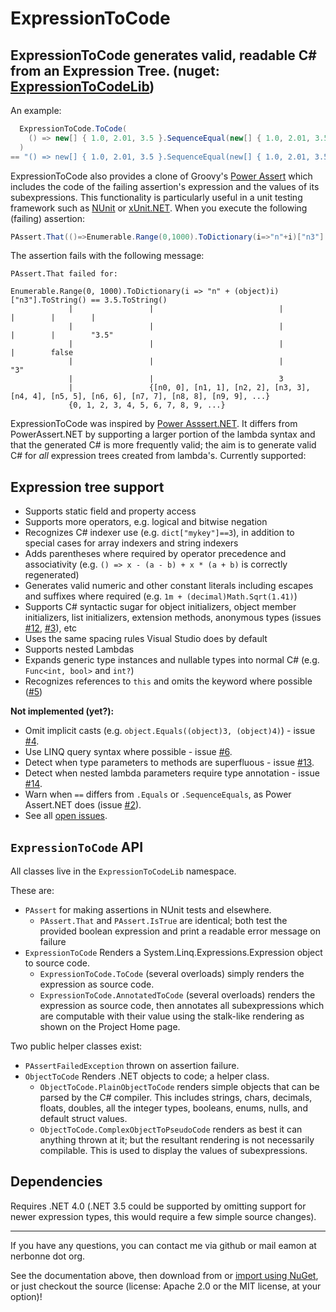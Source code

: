 ExpressionToCode
================
ExpressionToCode generates valid, readable C# from an Expression Tree. (nuget: [ExpressionToCodeLib](http://nuget.org/packages/ExpressionToCodeLib/))
------


  An example:

```C#
  ExpressionToCode.ToCode(
    () => new[] { 1.0, 2.01, 3.5 }.SequenceEqual(new[] { 1.0, 2.01, 3.5 })
  )
== "() => new[] { 1.0, 2.01, 3.5 }.SequenceEqual(new[] { 1.0, 2.01, 3.5 })"
```

ExpressionToCode also provides a clone of Groovy's [Power Assert](http://dontmindthelanguage.wordpress.com/2009/12/11/groovy-1-7-power-assert/) which includes the code of the failing assertion's expression and the values of its subexpressions.  This functionality is particularly useful in a unit testing framework such as [NUnit](http://www.nunit.org/) or [xUnit.NET](http://xunit.github.io/).  When you execute the following (failing) assertion:

```C#
PAssert.That(()=>Enumerable.Range(0,1000).ToDictionary(i=>"n"+i)["n3"].ToString()==(3.5).ToString());
```

The assertion fails with the following message:

```
PAssert.That failed for:

Enumerable.Range(0, 1000).ToDictionary(i => "n" + (object)i)["n3"].ToString() == 3.5.ToString()
             |                 |                            |         |        |        |
             |                 |                            |         |        |        "3.5"
             |                 |                            |         |        false
             |                 |                            |         "3"
             |                 |                            3
             |                 {[n0, 0], [n1, 1], [n2, 2], [n3, 3], [n4, 4], [n5, 5], [n6, 6], [n7, 7], [n8, 8], [n9, 9], ...}
             {0, 1, 2, 3, 4, 5, 6, 7, 8, 9, ...}
```

ExpressionToCode was inspired by [Power Asssert.NET](https://github.com/PowerAssert/PowerAssert.Net).  It differs from PowerAssert.NET by supporting a larger portion of the lambda syntax and that the generated C# is more frequently valid; the aim is to generate valid C# for *all* expression trees created from lambda's.  Currently supported:

Expression tree support
---

 * Supports static field and property access
 * Supports more operators, e.g. logical and bitwise negation
 * Recognizes C# indexer use (e.g. `dict["mykey"]==3`), in addition to special cases for array indexers and string indexers
 * Adds parentheses where required by operator precedence and associativity (e.g. `() => x - (a - b) + x * (a + b)` is correctly regenerated)
 * Generates valid numeric and other constant literals including escapes and suffixes where required (e.g. `1m + (decimal)Math.Sqrt(1.41)`)
 * Supports C# syntactic sugar for object initializers, object member initializers, list initializers, extension methods, anonymous types (issues [#12](/../../issues/12), [#3](/../../issues/3)), etc
 * Uses the same spacing rules Visual Studio does by default
 * Supports nested Lambdas
 * Expands generic type instances and nullable types into normal C# (e.g. `Func<int, bool>` and `int?`)
 * Recognizes references to `this` and omits the keyword where possible ([#5](/../../issues/5))  

**Not implemented (yet?):**

 * Omit implicit casts (e.g. `object.Equals((object)3, (object)4)`) - issue [#4](/../../issues/4).
 * Use LINQ query syntax where possible - issue [#6](/../../issues/6).
 * Detect when type parameters to methods are superfluous - issue [#13](/../../issues/13).
 * Detect when nested lambda parameters require type annotation - issue [#14](/../../issues/14).
 * Warn when `==` differs from `.Equals` or `.SequenceEquals`, as Power Assert.NET does (issue [#2](/../../issues/2)).
 * See all [open issues](https://github.com/EamonNerbonne/ExpressionToCode/issues).

`ExpressionToCode` API 
-----

All classes live in the `ExpressionToCodeLib` namespace.

These are:
 * `PAssert` for making assertions in NUnit tests and elsewhere.
   * `PAssert.That` and `PAssert.IsTrue` are identical; both test the provided boolean expression and print a readable error message on failure
 * `ExpressionToCode` Renders a System.Linq.Expressions.Expression object to source code.
   * `ExpressionToCode.ToCode` (several overloads) simply renders the expression as source code.
   * `ExpressionToCode.AnnotatedToCode` (several overloads) renders the expression as source code, then annotates all subexpressions which are computable with their value using the stalk-like rendering as shown on the Project Home page.

Two public helper classes exist:

 * `PAssertFailedException` thrown on assertion failure.
 * `ObjectToCode` Renders .NET objects to code; a helper class.
   * `ObjectToCode.PlainObjectToCode` renders simple objects that can be parsed by the C# compiler.  This includes strings, chars, decimals, floats, doubles, all the integer types, booleans, enums, nulls, and default struct values.
   * `ObjectToCode.ComplexObjectToPseudoCode` renders as best it can anything thrown at it; but the resultant rendering is not necessarily compilable.  This is used to display the values of subexpressions.

Dependencies
---
Requires .NET 4.0 (.NET 3.5 could be supported by omitting support for newer expression types, this would require a few simple source changes).

---

If you have any questions, you can contact me via github or mail eamon at nerbonne dot org.

See the documentation above, then download from or [import using NuGet](http://nuget.org/packages/ExpressionToCodeLib/), or just checkout the source (license: Apache 2.0 or the MIT license, at your option)!  
